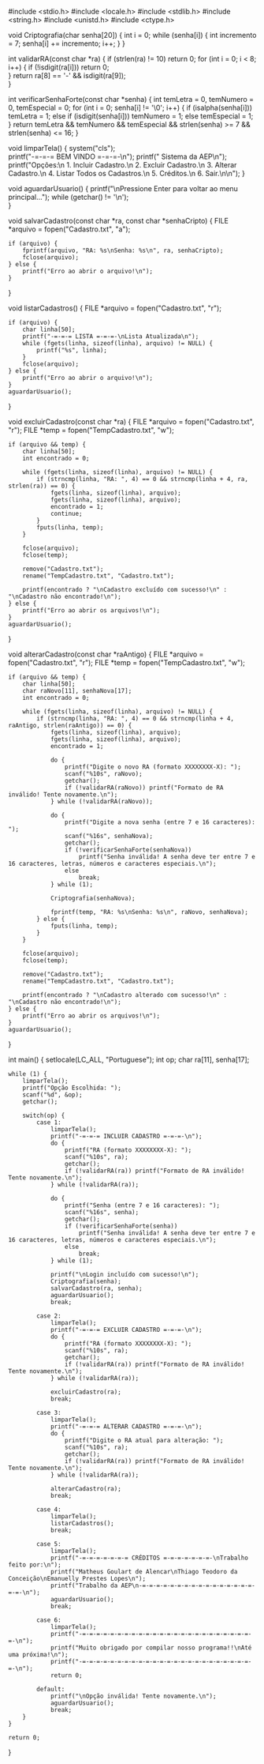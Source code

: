 #include <stdio.h>
#include <locale.h>
#include <stdlib.h>
#include <string.h>
#include <unistd.h>
#include <ctype.h>

void Criptografia(char senha[20]) {
    int i = 0;
    while (senha[i]) {
        int incremento = 7;
        senha[i] += incremento;
        i++;
    }
}

int validarRA(const char *ra) {
    if (strlen(ra) != 10) return 0;
    for (int i = 0; i < 8; i++) {
        if (!isdigit(ra[i])) return 0;  
    }
    return ra[8] == '-' && isdigit(ra[9]);  
}

int verificarSenhaForte(const char *senha) {
    int temLetra = 0, temNumero = 0, temEspecial = 0;
    for (int i = 0; senha[i] != '\0'; i++) {
        if (isalpha(senha[i])) temLetra = 1;
        else if (isdigit(senha[i])) temNumero = 1;
        else temEspecial = 1;
    }
    return temLetra && temNumero && temEspecial && strlen(senha) >= 7 && strlen(senha) <= 16;
}

void limparTela() {
    system("cls");  
    printf("-=-=-= BEM VINDO =-=-=-\n");
    printf("     Sistema da AEP\n");
    printf("Opções:\n 1. Incluir Cadastro.\n 2. Excluir Cadastro.\n 3. Alterar Cadastro.\n 4. Listar Todos os Cadastros.\n 5. Créditos.\n 6. Sair.\n\n");
}

void aguardarUsuario() {
    printf("\nPressione Enter para voltar ao menu principal...");
    while (getchar() != '\n');  
}

void salvarCadastro(const char *ra, const char *senhaCripto) {
    FILE *arquivo = fopen("Cadastro.txt", "a");

    if (arquivo) {
        fprintf(arquivo, "RA: %s\nSenha: %s\n", ra, senhaCripto);  
        fclose(arquivo);
    } else {
        printf("Erro ao abrir o arquivo!\n");
    }
}

void listarCadastros() {
    FILE *arquivo = fopen("Cadastro.txt", "r");

    if (arquivo) {
        char linha[50];
        printf("-=-=-= LISTA =-=-=-\nLista Atualizada\n");
        while (fgets(linha, sizeof(linha), arquivo) != NULL) {
            printf("%s", linha);
        }
        fclose(arquivo);
    } else {
        printf("Erro ao abrir o arquivo!\n");
    }
    aguardarUsuario();
}

void excluirCadastro(const char *ra) {
    FILE *arquivo = fopen("Cadastro.txt", "r");
    FILE *temp = fopen("TempCadastro.txt", "w");

    if (arquivo && temp) {
        char linha[50];
        int encontrado = 0;

        while (fgets(linha, sizeof(linha), arquivo) != NULL) {
            if (strncmp(linha, "RA: ", 4) == 0 && strncmp(linha + 4, ra, strlen(ra)) == 0) {
                fgets(linha, sizeof(linha), arquivo);  
                fgets(linha, sizeof(linha), arquivo);  
                encontrado = 1;
                continue;  
            }
            fputs(linha, temp); 
        }

        fclose(arquivo);
        fclose(temp);

        remove("Cadastro.txt");
        rename("TempCadastro.txt", "Cadastro.txt");

        printf(encontrado ? "\nCadastro excluído com sucesso!\n" : "\nCadastro não encontrado!\n");
    } else {
        printf("Erro ao abrir os arquivos!\n");
    }
    aguardarUsuario();
}

void alterarCadastro(const char *raAntigo) {
    FILE *arquivo = fopen("Cadastro.txt", "r");
    FILE *temp = fopen("TempCadastro.txt", "w");

    if (arquivo && temp) {
        char linha[50];
        char raNovo[11], senhaNova[17];
        int encontrado = 0;

        while (fgets(linha, sizeof(linha), arquivo) != NULL) {
            if (strncmp(linha, "RA: ", 4) == 0 && strncmp(linha + 4, raAntigo, strlen(raAntigo)) == 0) {
                fgets(linha, sizeof(linha), arquivo);  
                fgets(linha, sizeof(linha), arquivo);  
                encontrado = 1;

                do {
                    printf("Digite o novo RA (formato XXXXXXXX-X): ");
                    scanf("%10s", raNovo);
                    getchar();
                    if (!validarRA(raNovo)) printf("Formato de RA inválido! Tente novamente.\n");
                } while (!validarRA(raNovo));

                do {
                    printf("Digite a nova senha (entre 7 e 16 caracteres): ");
                    scanf("%16s", senhaNova);
                    getchar();
                    if (!verificarSenhaForte(senhaNova))
                        printf("Senha inválida! A senha deve ter entre 7 e 16 caracteres, letras, números e caracteres especiais.\n");
                    else
                        break;
                } while (1);

                Criptografia(senhaNova);

                fprintf(temp, "RA: %s\nSenha: %s\n", raNovo, senhaNova);
            } else {
                fputs(linha, temp);  
            }
        }

        fclose(arquivo);
        fclose(temp);

        remove("Cadastro.txt");
        rename("TempCadastro.txt", "Cadastro.txt");

        printf(encontrado ? "\nCadastro alterado com sucesso!\n" : "\nCadastro não encontrado!\n");
    } else {
        printf("Erro ao abrir os arquivos!\n");
    }
    aguardarUsuario();
}

int main() {
    setlocale(LC_ALL, "Portuguese");
    int op;
    char ra[11], senha[17];

    while (1) {
        limparTela();
        printf("Opção Escolhida: ");
        scanf("%d", &op);
        getchar();  

        switch(op) {
            case 1:
                limparTela();
                printf("-=-=-= INCLUIR CADASTRO =-=-=-\n");
                do {
                    printf("RA (formato XXXXXXXX-X): ");
                    scanf("%10s", ra);
                    getchar();  
                    if (!validarRA(ra)) printf("Formato de RA inválido! Tente novamente.\n");
                } while (!validarRA(ra));

                do {
                    printf("Senha (entre 7 e 16 caracteres): ");
                    scanf("%16s", senha);
                    getchar();  
                    if (!verificarSenhaForte(senha))
                        printf("Senha inválida! A senha deve ter entre 7 e 16 caracteres, letras, números e caracteres especiais.\n");
                    else
                        break;
                } while (1);

                printf("\nLogin incluído com sucesso!\n");
                Criptografia(senha); 
                salvarCadastro(ra, senha);  
                aguardarUsuario();
                break;

            case 2:
                limparTela();
                printf("-=-=-= EXCLUIR CADASTRO =-=-=-\n");
                do {
                    printf("RA (formato XXXXXXXX-X): ");
                    scanf("%10s", ra);
                    getchar();  
                    if (!validarRA(ra)) printf("Formato de RA inválido! Tente novamente.\n");
                } while (!validarRA(ra));

                excluirCadastro(ra);
                break;

            case 3:
                limparTela();
                printf("-=-=-= ALTERAR CADASTRO =-=-=-\n");
                do {
                    printf("Digite o RA atual para alteração: ");
                    scanf("%10s", ra);
                    getchar();
                    if (!validarRA(ra)) printf("Formato de RA inválido! Tente novamente.\n");
                } while (!validarRA(ra));

                alterarCadastro(ra);
                break;

            case 4:
                limparTela();
                listarCadastros();
                break;

            case 5:
                limparTela();
                printf("-=-=-=-=-=-=-= CRÉDITOS =-=-=-=-=-=-=-\nTrabalho feito por:\n");
                printf("Matheus Goulart de Alencar\nThiago Teodoro da Conceição\nEmanuelly Prestes Lopes\n");
                printf("Trabalho da AEP\n-=-=-=-=-=-=-=-=-=-=-=-=-=-=-=-=-=-=-\n");
                aguardarUsuario();
                break;

            case 6:
                limparTela();
                printf("-=-=-=-=-=-=-=-=-=-=-=-=-=-=-=-=-=-=-=-=-=-=-=-=-=-\n");
                printf("Muito obrigado por compilar nosso programa!!\nAté uma próxima!\n");
                printf("-=-=-=-=-=-=-=-=-=-=-=-=-=-=-=-=-=-=-=-=-=-=-=-=-=-\n");
                return 0;

            default:
                printf("\nOpção inválida! Tente novamente.\n");
                aguardarUsuario();
                break;
        }
    }

    return 0;
}
